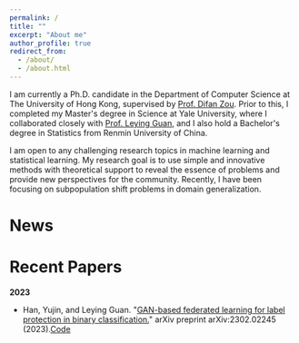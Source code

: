 ```yaml
---
permalink: /
title: ""
excerpt: "About me"
author_profile: true
redirect_from: 
  - /about/
  - /about.html
---
```



I am currently a Ph.D. candidate in the Department of Computer Science at The University of Hong Kong, supervised by [Prof. Difan Zou](https://difanzou.github.io). Prior to this, I completed my Master's degree in Science at Yale University, where I collaborated closely with [Prof. Leying Guan](https://campuspress.yale.edu/lguan), and I also hold a Bachelor's degree in Statistics from Renmin University of China.

I am open to any challenging research topics in machine learning and statistical learning. My research goal is to use simple and innovative methods with theoretical support to reveal the essence of problems and provide new perspectives for the community. Recently, I have been focusing on subpopulation shift problems in domain generalization.



News
======

Recent Papers
======

**2023**

- Han, Yujin, and Leying Guan. "[GAN-based federated learning for label protection in binary classification.](https://arxiv.org/pdf/2302.02245.pdf)" arXiv preprint arXiv:2302.02245 (2023).[Code](https://github.com/yujinhan98/Generative-Adversarial-Federated-Model)

